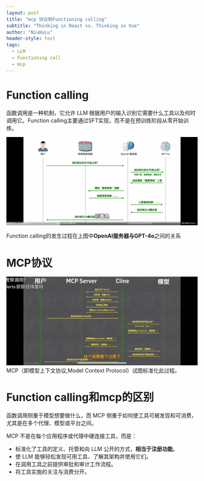 ```yaml
---
layout: post
title: "mcp 协议和Functioning calling"
subtitle: "Thinking in React vs. Thinking in Vue"
author: "NiuHuLu"
header-style: text
tags:
  - LLM
  - Functioning call
  - mcp
---
```



# Function calling
函数调用是一种机制，它允许 LLM 根据用户的输入识别它需要什么工具以及何时调用它。Function calling主要通过SFT实现，而不是在预训练阶段从零开始训练。

![functioning calling实现流程](../pict/functioning%20calling流程.jpg "functioning calling的流程")

Function calling的发生过程在上图中**OpenAI服务器与GPT-4o**之间的关系

# MCP协议
![mcp实现流程](../pict/mcp流程.jpg )
MCP（即模型上下文协议,Model Context Protocol）试图标准化此过程。



# Function calling和mcp的区别
函数调用侧重于模型想要做什么，而 MCP 侧重于如何使工具可被发现和可消费，尤其是在多个代理、模型或平台之间。

MCP 不是在每个应用程序或代理中硬连接工具，而是：

- 标准化了工具的定义、托管和向 LLM 公开的方式，**相当于注册功能**。
- 使 LLM 能够轻松发现可用工具、了解其架构并使用它们。
- 在调用工具之前提供审批和审计工作流程。
- 将工具实施的关注与消费分开。

